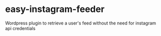 # easy-instagram-feeder
Wordpress plugin to retrieve a user's feed without the need for instagram api credentials
